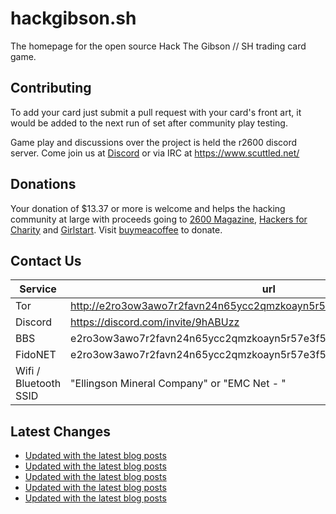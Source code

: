 # hackgibson.sh
The homepage for the open source Hack The Gibson // SH trading card game.


## Contributing

To add your card just submit a pull request with your card's front art, it would be added to the next run of set after community play testing.

Game play and discussions over the project is held the r2600 discord server. Come join us at [Discord](https://discord.com/invite/9hABUzz) or via IRC at https://www.scuttled.net/


## Donations

Your donation of $13.37 or more is welcome and helps the hacking community at large with proceeds going to [2600 Magazine](https://2600.com/), [Hackers for Charity](https://hackersforcharity.org) and [Girlstart](https://girlstart.org).  Visit [buymeacoffee](https://www.buymeacoffee.com/hackgibson.sh) to donate.


## Contact Us

Service | url
-|-
Tor | http://e2ro3ow3awo7r2favn24n65ycc2qmzkoayn5r57e3f56nvjwdcgg32ad.onion
Discord | https://discord.com/invite/9hABUzz
BBS | e2ro3ow3awo7r2favn24n65ycc2qmzkoayn5r57e3f56nvjwdcgg32ad.onion:23
FidoNET | e2ro3ow3awo7r2favn24n65ycc2qmzkoayn5r57e3f56nvjwdcgg32ad.onion:24554
Wifi / Bluetooth SSID | "Ellingson Mineral Company" or "EMC Net - <fidonet address>"

## Latest Changes
<!-- BLOG-POST-LIST:START -->
- [Updated with the latest blog posts](https://github.com/DFW2600/hackgibson.sh/commit/421bbb8dac4dd0f58f37da3e31b2701367ae8730)
- [Updated with the latest blog posts](https://github.com/DFW2600/hackgibson.sh/commit/78da7b6dd3d97cc4e7b4afc4ec572f8c61d2ae95)
- [Updated with the latest blog posts](https://github.com/DFW2600/hackgibson.sh/commit/fd7c9e053c12d9c4cdef4edce03afc7da539ae71)
- [Updated with the latest blog posts](https://github.com/DFW2600/hackgibson.sh/commit/3a421d91ce6a203708310d0a24ff1d3effd68371)
- [Updated with the latest blog posts](https://github.com/DFW2600/hackgibson.sh/commit/985387e73f208f6ef70433876fec28a87c9ecf13)
<!-- BLOG-POST-LIST:END -->
